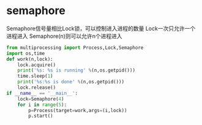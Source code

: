 # semaphore



Semaphore信号量相比Lock锁，可以控制进入进程的数量
Lock一次只允许一个进程进入
Semaphore(n)则可以允许n个进程进入

```python
from multiprocessing import Process,Lock,Semaphore
import os,time
def work(n,lock):
    lock.acquire()
    print('%s: %s is running' %(n,os.getpid()))
    time.sleep(1)
    print('%s:%s is done' %(n,os.getpid()))
    lock.release()
if __name__ == '__main__':
    lock=Semaphore(4)
    for i in range(5):
        p=Process(target=work,args=(i,lock))
        p.start()

```